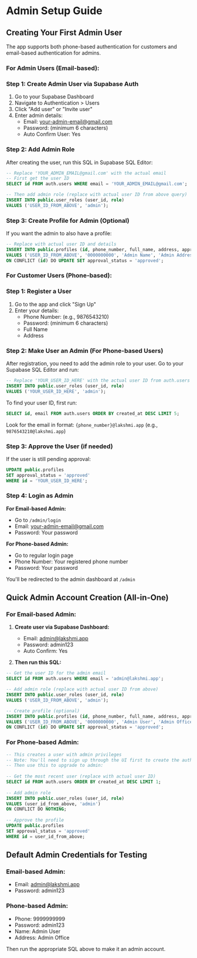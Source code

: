 # Admin Setup Guide

## Creating Your First Admin User

The app supports both phone-based authentication for customers and email-based authentication for admins.

### For Admin Users (Email-based):

### Step 1: Create Admin User via Supabase Auth
1. Go to your Supabase Dashboard
2. Navigate to Authentication > Users
3. Click "Add user" or "Invite user"
4. Enter admin details:
   - Email: your-admin-email@gmail.com
   - Password: (minimum 6 characters)
   - Auto Confirm User: Yes

### Step 2: Add Admin Role
After creating the user, run this SQL in Supabase SQL Editor:

```sql
-- Replace 'YOUR_ADMIN_EMAIL@gmail.com' with the actual email
-- First get the user ID
SELECT id FROM auth.users WHERE email = 'YOUR_ADMIN_EMAIL@gmail.com';

-- Then add admin role (replace with actual user ID from above query)
INSERT INTO public.user_roles (user_id, role)
VALUES ('USER_ID_FROM_ABOVE', 'admin');
```

### Step 3: Create Profile for Admin (Optional)
If you want the admin to also have a profile:

```sql
-- Replace with actual user ID and details
INSERT INTO public.profiles (id, phone_number, full_name, address, approval_status)
VALUES ('USER_ID_FROM_ABOVE', '0000000000', 'Admin Name', 'Admin Address', 'approved')
ON CONFLICT (id) DO UPDATE SET approval_status = 'approved';
```

### For Customer Users (Phone-based):

### Step 1: Register a User
1. Go to the app and click "Sign Up"
2. Enter your details:
   - Phone Number: (e.g., 9876543210)
   - Password: (minimum 6 characters)
   - Full Name
   - Address

### Step 2: Make User an Admin (For Phone-based Users)

After registration, you need to add the admin role to your user. Go to your Supabase SQL Editor and run:

```sql
-- Replace 'YOUR_USER_ID_HERE' with the actual user ID from auth.users table
INSERT INTO public.user_roles (user_id, role)
VALUES ('YOUR_USER_ID_HERE', 'admin');
```

To find your user ID, first run:
```sql
SELECT id, email FROM auth.users ORDER BY created_at DESC LIMIT 5;
```

Look for the email in format: `{phone_number}@lakshmi.app` (e.g., `9876543210@lakshmi.app`)

### Step 3: Approve the User (if needed)

If the user is still pending approval:
```sql
UPDATE public.profiles 
SET approval_status = 'approved' 
WHERE id = 'YOUR_USER_ID_HERE';
```

### Step 4: Login as Admin

**For Email-based Admin:**
- Go to `/admin/login`
- Email: your-admin-email@gmail.com
- Password: Your password

**For Phone-based Admin:**
- Go to regular login page
- Phone Number: Your registered phone number
- Password: Your password

You'll be redirected to the admin dashboard at `/admin`

## Quick Admin Account Creation (All-in-One)

### For Email-based Admin:

1. **Create user via Supabase Dashboard:**
   - Email: admin@lakshmi.app
   - Password: admin123
   - Auto Confirm: Yes

2. **Then run this SQL:**
```sql
-- Get the user ID for the admin email
SELECT id FROM auth.users WHERE email = 'admin@lakshmi.app';

-- Add admin role (replace with actual user ID from above)
INSERT INTO public.user_roles (user_id, role)
VALUES ('USER_ID_FROM_ABOVE', 'admin');

-- Create profile (optional)
INSERT INTO public.profiles (id, phone_number, full_name, address, approval_status)
VALUES ('USER_ID_FROM_ABOVE', '0000000000', 'Admin User', 'Admin Office', 'approved')
ON CONFLICT (id) DO UPDATE SET approval_status = 'approved';
```

### For Phone-based Admin:

```sql
-- This creates a user with admin privileges
-- Note: You'll need to sign up through the UI first to create the auth user
-- Then use this to upgrade to admin:
  
-- Get the most recent user (replace with actual user ID)
SELECT id FROM auth.users ORDER BY created_at DESC LIMIT 1;
  
-- Add admin role
INSERT INTO public.user_roles (user_id, role)
VALUES (user_id_from_above, 'admin')
ON CONFLICT DO NOTHING;
  
-- Approve the profile
UPDATE public.profiles 
SET approval_status = 'approved'
WHERE id = user_id_from_above;
```

## Default Admin Credentials for Testing

### Email-based Admin:
- Email: admin@lakshmi.app
- Password: admin123

### Phone-based Admin:
- Phone: 9999999999
- Password: admin123
- Name: Admin User
- Address: Admin Office

Then run the appropriate SQL above to make it an admin account.
